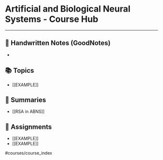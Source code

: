 # Artificial and Biological Neural Systems - Course Hub
---
## 📄 Handwritten Notes (GoodNotes)
- 

## 📚 Topics
- [[EXAMPLE]]

## 📝 Summaries
- [[RSA in ABNS]]

## 📑 Assignments
- [[EXAMPLE]]
- [[EXAMPLE]]

#courses/course_index